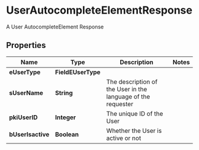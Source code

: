 

# UserAutocompleteElementResponse

A User AutocompleteElement Response

## Properties

| Name | Type | Description | Notes |
|------------ | ------------- | ------------- | -------------|
|**eUserType** | **FieldEUserType** |  |  |
|**sUserName** | **String** | The description of the User in the language of the requester |  |
|**pkiUserID** | **Integer** | The unique ID of the User |  |
|**bUserIsactive** | **Boolean** | Whether the User is active or not |  |



